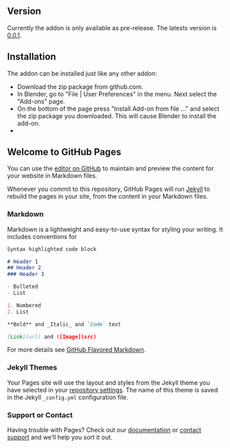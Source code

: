 ## Version
Currently the addon is only available as pre-release. The latests version is [0.0.1](https://github.com/svba/python_remote_debugger/releases/download/0.0.1/python_remote_debugger-0_0_1.zip). 

## Installation
The addon can be installed just like any other addon:
- Download the zip package from github.com.
- In Blender, go to "File | User Preferences" in the menu. Next select the "Add-ons" page.
- On the bottom of the page press "Install Add-on from file ..." and select the zip package you downloaded. This will cause Blender to install the add-on.
-  

## Welcome to GitHub Pages

You can use the [editor on GitHub](https://github.com/svba/python_remote_debugger/edit/master/README.md) to maintain and preview the content for your website in Markdown files.

Whenever you commit to this repository, GitHub Pages will run [Jekyll](https://jekyllrb.com/) to rebuild the pages in your site, from the content in your Markdown files.

### Markdown

Markdown is a lightweight and easy-to-use syntax for styling your writing. It includes conventions for

```markdown
Syntax highlighted code block

# Header 1
## Header 2
### Header 3

- Bulleted
- List

1. Numbered
2. List

**Bold** and _Italic_ and `Code` text

[Link](url) and ![Image](src)
```

For more details see [GitHub Flavored Markdown](https://guides.github.com/features/mastering-markdown/).

### Jekyll Themes

Your Pages site will use the layout and styles from the Jekyll theme you have selected in your [repository settings](https://github.com/svba/python_remote_debugger/settings). The name of this theme is saved in the Jekyll `_config.yml` configuration file.

### Support or Contact

Having trouble with Pages? Check out our [documentation](https://help.github.com/categories/github-pages-basics/) or [contact support](https://github.com/contact) and we’ll help you sort it out.
